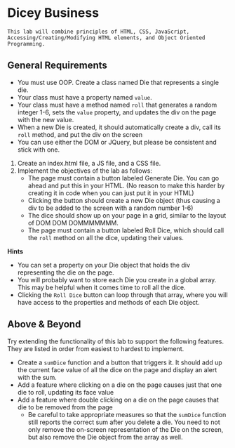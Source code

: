 # Dicey Business
    This lab will combine principles of HTML, CSS, JavaScript, Accessing/Creating/Modifying HTML elements, and Object Oriented Programming.

## General Requirements

- You must use OOP. Create a class named Die that represents a single die.
- Your class must have a property named `value`.
- Your class must have a method named `roll` that generates a random integer 1-6, sets the `value` property, and updates the div on the page with the new value.
- When a new Die is created, it should automatically create a div, call its `roll` method, and put the div on the screen
- You can use either the DOM or JQuery, but please be consistent and stick with one.
1. Create an index.html file, a JS file, and a CSS file.
2. Implement the objectives of the lab as follows:
    - The page must contain a button labeled Generate Die. You can go ahead and put this in your HTML. (No reason to make this harder by creating it in code when you can just put it in your HTML)
    - Clicking the button should create a new Die object (thus causing a div to be added to the screen with a random number 1-6)
    - The dice should show up on your page in a grid, similar to the layout of DOM DOM DOMMMMMMM.
    - The page must contain a button labeled Roll Dice, which should call the `roll` method on all the dice, updating their values.

**Hints**

- You can set a property on your Die object that holds the div representing the die on the page.
- You will probably want to store each Die you create in a global array. This may be helpful when it comes time to roll all the dice.
- Clicking the `Roll Dice` button can loop through that array, where you will have access to the properties and methods of each Die object.
## Above & Beyond
Try extending the functionality of this lab to support the following features. They are listed in order from easiest to hardest to implement.

- Create a `sumDice` function and a button that triggers it. It should add up the current face value of all the dice on the page and display an alert with the sum.
- Add a feature where clicking on a die on the page causes just that one die to roll, updating its face value
- Add a feature where double clicking on a die on the page causes that die to be removed from the page
    - Be careful to take appropriate measures so that the `sumDice` function still reports the correct sum after you delete a die. You need to not only remove the on-screen representation of the Die on the screen, but also remove the Die object from the array as well.